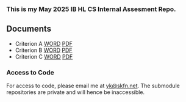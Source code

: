 ### This is my May 2025 IB HL CS Internal Assesment Repo.

## Documents

- Criterion A [WORD](https://github.com/yigitkeremoktay/IBCS-IA/raw/refs/heads/master/crit_a.docx) [PDF](https://github.com/yigitkeremoktay/IBCS-IA/raw/refs/heads/master/crit_a.pdf) 
- Criterion B [WORD](https://github.com/yigitkeremoktay/IBCS-IA/raw/refs/heads/master/crit_b.docx) [PDF](https://github.com/yigitkeremoktay/IBCS-IA/raw/refs/heads/master/crit_b.pdf)
- Criterion C [WORD](https://github.com/yigitkeremoktay/IBCS-IA/raw/refs/heads/master/crit_c.docx) [PDF](https://github.com/yigitkeremoktay/IBCS-IA/raw/refs/heads/master/crit_c.pdf) 

### Access to Code

For access to code, please email me at [yk@skfn.net](mailto:yk@skfn.net). The submodule repositories are private and will hence be inaccessible.
